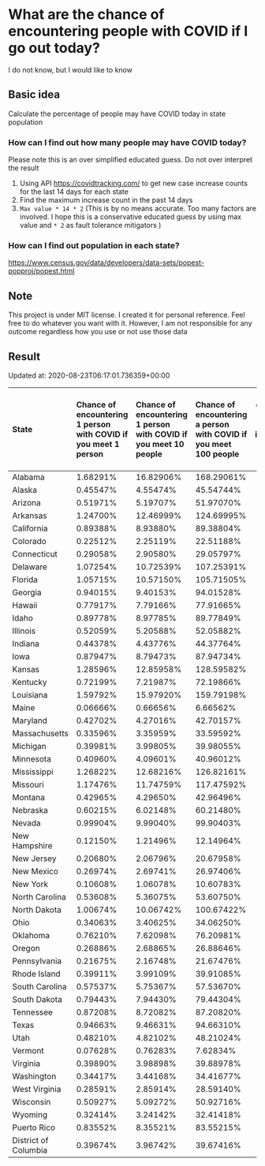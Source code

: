 # What are the chance of encountering people with COVID if I go out today?
I do not know, but I would like to know

## Basic idea
Calculate the percentage of people may have COVID today in state population

### How can I find out how many people may have COVID today?
Please note this is an over simplified educated guess. Do not over interpret the result 
1. Using API https://covidtracking.com/ to get new case increase counts for the last 14 days for each state
2. Find the maximum increase count in the past 14 days
3. `Max value * 14 * 2` (This is by no means accurate. Too many factors are involved. I hope this is a conservative educated guess by using max value and `* 2` as fault tolerance mitigators ) 

### How can I find out population in each state?
https://www.census.gov/data/developers/data-sets/popest-popproj/popest.html

## Note
This project is under MIT license. I created it for personal reference. Feel free to do whatever you want with it. However, I am not responsible for any outcome regardless how you use or not use those data 

## Result

 Updated at: 2020-08-23T06:17:01.736359+00:00

| State                | Chance of encountering 1 person with COVID if you meet 1 person   | Chance of encountering 1 person with COVID if you meet 10 people   | Chance of encountering a person with COVID if you meet 100 people   |   Max count of new case increase in the past 14 days |   Estimated people count with COVID |
|:---------------------|:------------------------------------------------------------------|:-------------------------------------------------------------------|:--------------------------------------------------------------------|-----------------------------------------------------:|------------------------------------:|
| Alabama              | 1.68291%                                                          | 16.82906%                                                          | 168.29061%                                                          |                                                 2947 |                               82516 |
| Alaska               | 0.45547%                                                          | 4.55474%                                                           | 45.54744%                                                           |                                                  119 |                                3332 |
| Arizona              | 0.51971%                                                          | 5.19707%                                                           | 51.97070%                                                           |                                                 1351 |                               37828 |
| Arkansas             | 1.24700%                                                          | 12.46999%                                                          | 124.69995%                                                          |                                                 1344 |                               37632 |
| California           | 0.89388%                                                          | 8.93880%                                                           | 89.38804%                                                           |                                                12614 |                              353192 |
| Colorado             | 0.22512%                                                          | 2.25119%                                                           | 22.51188%                                                           |                                                  463 |                               12964 |
| Connecticut          | 0.29058%                                                          | 2.90580%                                                           | 29.05797%                                                           |                                                  370 |                               10360 |
| Delaware             | 1.07254%                                                          | 10.72539%                                                          | 107.25391%                                                          |                                                  373 |                               10444 |
| Florida              | 1.05715%                                                          | 10.57150%                                                          | 105.71505%                                                          |                                                 8109 |                              227052 |
| Georgia              | 0.94015%                                                          | 9.40153%                                                           | 94.01528%                                                           |                                                 3565 |                               99820 |
| Hawaii               | 0.77917%                                                          | 7.79166%                                                           | 77.91665%                                                           |                                                  394 |                               11032 |
| Idaho                | 0.89778%                                                          | 8.97785%                                                           | 89.77849%                                                           |                                                  573 |                               16044 |
| Illinois             | 0.52059%                                                          | 5.20588%                                                           | 52.05882%                                                           |                                                 2356 |                               65968 |
| Indiana              | 0.44378%                                                          | 4.43776%                                                           | 44.37764%                                                           |                                                 1067 |                               29876 |
| Iowa                 | 0.87947%                                                          | 8.79473%                                                           | 87.94734%                                                           |                                                  991 |                               27748 |
| Kansas               | 1.28596%                                                          | 12.85958%                                                          | 128.59582%                                                          |                                                 1338 |                               37464 |
| Kentucky             | 0.72199%                                                          | 7.21987%                                                           | 72.19866%                                                           |                                                 1152 |                               32256 |
| Louisiana            | 1.59792%                                                          | 15.97920%                                                          | 159.79198%                                                          |                                                 2653 |                               74284 |
| Maine                | 0.06666%                                                          | 0.66656%                                                           | 6.66562%                                                            |                                                   32 |                                 896 |
| Maryland             | 0.42702%                                                          | 4.27016%                                                           | 42.70157%                                                           |                                                  922 |                               25816 |
| Massachusetts        | 0.33596%                                                          | 3.35959%                                                           | 33.59592%                                                           |                                                  827 |                               23156 |
| Michigan             | 0.39981%                                                          | 3.99805%                                                           | 39.98055%                                                           |                                                 1426 |                               39928 |
| Minnesota            | 0.40960%                                                          | 4.09601%                                                           | 40.96012%                                                           |                                                  825 |                               23100 |
| Mississippi          | 1.26822%                                                          | 12.68216%                                                          | 126.82161%                                                          |                                                 1348 |                               37744 |
| Missouri             | 1.17476%                                                          | 11.74759%                                                          | 117.47592%                                                          |                                                 2575 |                               72100 |
| Montana              | 0.42965%                                                          | 4.29650%                                                           | 42.96496%                                                           |                                                  164 |                                4592 |
| Nebraska             | 0.60215%                                                          | 6.02148%                                                           | 60.21480%                                                           |                                                  416 |                               11648 |
| Nevada               | 0.99904%                                                          | 9.99040%                                                           | 99.90403%                                                           |                                                 1099 |                               30772 |
| New Hampshire        | 0.12150%                                                          | 1.21496%                                                           | 12.14964%                                                           |                                                   59 |                                1652 |
| New Jersey           | 0.20680%                                                          | 2.06796%                                                           | 20.67958%                                                           |                                                  656 |                               18368 |
| New Mexico           | 0.26974%                                                          | 2.69741%                                                           | 26.97406%                                                           |                                                  202 |                                5656 |
| New York             | 0.10608%                                                          | 1.06078%                                                           | 10.60783%                                                           |                                                  737 |                               20636 |
| North Carolina       | 0.53608%                                                          | 5.36075%                                                           | 53.60750%                                                           |                                                 2008 |                               56224 |
| North Dakota         | 1.00674%                                                          | 10.06742%                                                          | 100.67422%                                                          |                                                  274 |                                7672 |
| Ohio                 | 0.34063%                                                          | 3.40625%                                                           | 34.06250%                                                           |                                                 1422 |                               39816 |
| Oklahoma             | 0.76210%                                                          | 7.62098%                                                           | 76.20981%                                                           |                                                 1077 |                               30156 |
| Oregon               | 0.26886%                                                          | 2.68865%                                                           | 26.88646%                                                           |                                                  405 |                               11340 |
| Pennsylvania         | 0.21675%                                                          | 2.16748%                                                           | 21.67476%                                                           |                                                  991 |                               27748 |
| Rhode Island         | 0.39911%                                                          | 3.99109%                                                           | 39.91085%                                                           |                                                  151 |                                4228 |
| South Carolina       | 0.57537%                                                          | 5.75367%                                                           | 57.53670%                                                           |                                                 1058 |                               29624 |
| South Dakota         | 0.79443%                                                          | 7.94430%                                                           | 79.44304%                                                           |                                                  251 |                                7028 |
| Tennessee            | 0.87208%                                                          | 8.72082%                                                           | 87.20820%                                                           |                                                 2127 |                               59556 |
| Texas                | 0.94663%                                                          | 9.46631%                                                           | 94.66310%                                                           |                                                 9803 |                              274484 |
| Utah                 | 0.48210%                                                          | 4.82102%                                                           | 48.21024%                                                           |                                                  552 |                               15456 |
| Vermont              | 0.07628%                                                          | 0.76283%                                                           | 7.62834%                                                            |                                                   17 |                                 476 |
| Virginia             | 0.39890%                                                          | 3.98898%                                                           | 39.88978%                                                           |                                                 1216 |                               34048 |
| Washington           | 0.34417%                                                          | 3.44168%                                                           | 34.41677%                                                           |                                                  936 |                               26208 |
| West Virginia        | 0.28591%                                                          | 2.85914%                                                           | 28.59140%                                                           |                                                  183 |                                5124 |
| Wisconsin            | 0.50927%                                                          | 5.09272%                                                           | 50.92716%                                                           |                                                 1059 |                               29652 |
| Wyoming              | 0.32414%                                                          | 3.24142%                                                           | 32.41418%                                                           |                                                   67 |                                1876 |
| Puerto Rico          | 0.83552%                                                          | 8.35521%                                                           | 83.55215%                                                           |                                                  953 |                               26684 |
| District of Columbia | 0.39674%                                                          | 3.96742%                                                           | 39.67416%                                                           |                                                  100 |                                2800 |